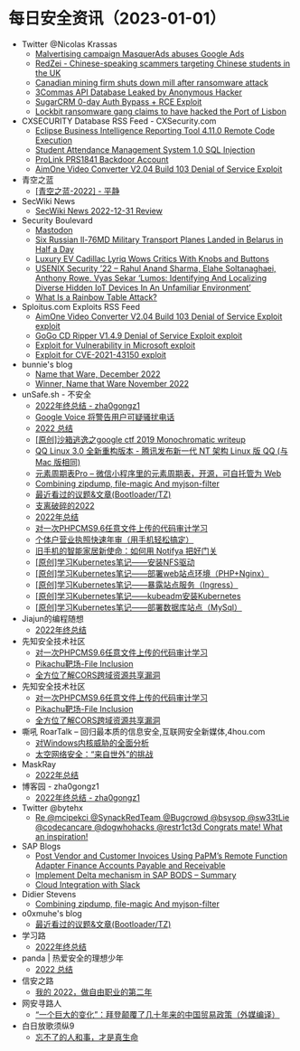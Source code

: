# 每日安全资讯（2023-01-01）

- Twitter @Nicolas Krassas
  - [Malvertising campaign MasquerAds abuses Google Ads](https://twitter.com/Dinosn/status/1609281257073950721)
  - [RedZei - Chinese-speaking scammers targeting Chinese students in the UK](https://twitter.com/Dinosn/status/1609086238912380935)
  - [Canadian mining firm shuts down mill after ransomware attack](https://twitter.com/Dinosn/status/1609086055826837504)
  - [3Commas API Database Leaked by Anonymous Hacker](https://twitter.com/Dinosn/status/1609085916387151872)
  - [SugarCRM 0-day Auth Bypass + RCE Exploit](https://twitter.com/Dinosn/status/1609085558927540224)
  - [Lockbit ransomware gang claims to have hacked the Port of Lisbon](https://twitter.com/Dinosn/status/1609085524299640838)
- CXSECURITY Database RSS Feed - CXSecurity.com
  - [Eclipse Business Intelligence Reporting Tool 4.11.0 Remote Code Execution](https://cxsecurity.com/issue/WLB-2022120053)
  - [Student Attendance Management System 1.0 SQL Injection](https://cxsecurity.com/issue/WLB-2022120052)
  - [ProLink PRS1841 Backdoor Account](https://cxsecurity.com/issue/WLB-2022120051)
  - [AimOne Video Converter V2.04 Build 103 Denial of Service Exploit](https://cxsecurity.com/issue/WLB-2022120050)
- 青空之蓝
  - [[青空之蓝-2022] - 平静](https://blog.ixk.me/post/my-2022-year-end-summary)
- SecWiki News
  - [SecWiki News 2022-12-31 Review](http://www.sec-wiki.com/?2022-12-31)
- Security Boulevard
  - [Mastodon](https://securityboulevard.com/2022/12/mastodon/)
  - [Six Russian Il-76MD Military Transport Planes Landed in Belarus in Half a Day](https://securityboulevard.com/2022/12/six-russian-il-76md-military-transport-planes-landed-in-belarus-in-half-a-day/)
  - [Luxury EV Cadillac Lyriq Wows Critics With Knobs and Buttons](https://securityboulevard.com/2022/12/luxury-ev-cadillac-lyriq-wows-critics-with-knobs-and-buttons/)
  - [USENIX Security ’22 – Rahul Anand Sharma, Elahe Soltanaghaei, Anthony Rowe, Vyas Sekar ‘Lumos: Identifying And Localizing Diverse Hidden IoT Devices In An Unfamiliar Environment’](https://securityboulevard.com/2022/12/usenix-security-22-rahul-anand-sharma-elahe-soltanaghaei-anthony-rowe-vyas-sekar-lumos-identifying-and-localizing-diverse-hidden-iot-devices-in-an-unfamiliar-environment/)
  - [What Is a Rainbow Table Attack?](https://securityboulevard.com/2022/12/what-is-a-rainbow-table-attack/)
- Sploitus.com Exploits RSS Feed
  - [AimOne Video Converter V2.04 Build 103 Denial of Service Exploit exploit](https://sploitus.com/exploit?id=1337DAY-ID-38132&utm_source=rss&utm_medium=rss)
  - [GoGo CD Ripper V1.4.9 Denial of Service Exploit exploit](https://sploitus.com/exploit?id=1337DAY-ID-38133&utm_source=rss&utm_medium=rss)
  - [Exploit for Vulnerability in Microsoft exploit](https://sploitus.com/exploit?id=6CFDB365-FEC6-5145-ABDB-CA9F048264E0&utm_source=rss&utm_medium=rss)
  - [Exploit for CVE-2021-43150 exploit](https://sploitus.com/exploit?id=A2665055-9ED0-5B35-B8A7-4C11C33B65EC&utm_source=rss&utm_medium=rss)
- bunnie's blog
  - [Name that Ware, December 2022](https://www.bunniestudios.com/blog/?p=6645)
  - [Winner, Name that Ware November 2022](https://www.bunniestudios.com/blog/?p=6643)
- unSafe.sh - 不安全
  - [2022年终总结 - zha0gongz1](https://buaq.net/go-143624.html)
  - [Google Voice 将警告用户可疑骚扰电话](https://buaq.net/go-143628.html)
  - [2022 总结](https://buaq.net/go-143594.html)
  - [[原创]沙箱逃逸之google ctf 2019 Monochromatic writeup](https://buaq.net/go-143596.html)
  - [QQ Linux 3.0 全新重构版本 - 腾讯发布新一代 NT 架构 Linux 版 QQ (与 Mac 版相同)](https://buaq.net/go-143620.html)
  - [元素周期表Pro – 微信小程序里的元素周期表，开源，可自托管为 Web](https://buaq.net/go-143563.html)
  - [Combining zipdump, file-magic And myjson-filter](https://buaq.net/go-143561.html)
  - [最近看过的议题&文章(Bootloader/TZ)](https://buaq.net/go-143582.html)
  - [支离破碎的2022](https://buaq.net/go-143564.html)
  - [2022年总结](https://buaq.net/go-143420.html)
  - [对一次PHPCMS9.6任意文件上传的代码审计学习](https://buaq.net/go-143630.html)
  - [个体户营业执照快速年审（用手机轻松搞定）](https://buaq.net/go-143555.html)
  - [旧手机的智能家居新使命：如何用 Notifya 把好门关](https://buaq.net/go-143559.html)
  - [[原创]学习Kubernetes笔记——安装NFS驱动](https://buaq.net/go-143568.html)
  - [[原创]学习Kubernetes笔记——部署web站点环境（PHP+Nginx）](https://buaq.net/go-143567.html)
  - [[原创]学习Kubernetes笔记——暴露站点服务（Ingress）](https://buaq.net/go-143565.html)
  - [[原创]学习Kubernetes笔记——kubeadm安装Kubernetes](https://buaq.net/go-143569.html)
  - [[原创]学习Kubernetes笔记——部署数据库站点（MySql）](https://buaq.net/go-143566.html)
- Jiajun的编程随想
  - [2022年终总结](https://jiajunhuang.com/articles/2022_12_31-hello_2023.md.html)
- 先知安全技术社区
  - [对一次PHPCMS9.6任意文件上传的代码审计学习](https://xz.aliyun.com/t/12003)
  - [Pikachu靶场-File Inclusion](https://xz.aliyun.com/t/12002)
  - [全方位了解CORS跨域资源共享漏洞](https://xz.aliyun.com/t/12001)
- 先知安全技术社区
  - [对一次PHPCMS9.6任意文件上传的代码审计学习](https://xz.aliyun.com/t/12003)
  - [Pikachu靶场-File Inclusion](https://xz.aliyun.com/t/12002)
  - [全方位了解CORS跨域资源共享漏洞](https://xz.aliyun.com/t/12001)
- 嘶吼 RoarTalk – 回归最本质的信息安全,互联网安全新媒体,4hou.com
  - [对Windows内核威胁的全面分析](https://www.4hou.com/posts/N1v2)
  - [太空网络安全：“来自世外”的挑战](https://www.4hou.com/posts/jJ3y)
- MaskRay
  - [2022年总结](https://maskray.me/blog/2022-12-31-summary)
- 博客园 - zha0gongz1
  - [2022年终总结 - zha0gongz1](https://www.cnblogs.com/H4ck3R-XiX/p/17017613.html)
- Twitter @bytehx
  - [Re @mcipekci @SynackRedTeam @Bugcrowd @bsysop @sw33tLie @codecancare @dogwhohacks @restr1ct3d Congrats mate! What an inspiration!](https://twitter.com/bytehx343/status/1609095380674949121)
- SAP Blogs
  - [Post Vendor and Customer Invoices Using PaPM’s Remote Function Adapter Finance Accounts Payable and Receivable](https://blogs.sap.com/2022/12/31/post-vendor-and-customer-invoices-using-papms-remote-function-adapter-finance-accounts-payable-and-receivable/)
  - [Implement Delta mechanism in SAP BODS – Summary](https://blogs.sap.com/2022/12/31/implement-delta-mechanism-in-sap-bods-summary/)
  - [Cloud Integration with Slack](https://blogs.sap.com/2022/12/31/cloud-integration-with-slack/)
- Didier Stevens
  - [Combining zipdump, file-magic And myjson-filter](https://blog.didierstevens.com/2022/12/31/combining-zipdump-file-magic-and-myjson-filter/)
- o0xmuhe's blog
  - [最近看过的议题&文章(Bootloader/TZ)](https://o0xmuhe.github.io/2022/12/31/%E6%9C%80%E8%BF%91%E7%9C%8B%E8%BF%87%E7%9A%84%E8%AE%AE%E9%A2%98-%E6%96%87%E7%AB%A0-Bootloader-TZ/)
- 学习路
  - [2022年终总结](https://4ra1n.love/post/2bOMvJTIS/)
- panda | 热爱安全的理想少年
  - [2022 总结](https://www.cnpanda.net/life/1226.html)
- 信安之路
  - [我的 2022，做自由职业的第二年](https://mp.weixin.qq.com/s?__biz=MzI5MDQ2NjExOQ==&mid=2247498344&idx=1&sn=6a57fa8f67fd1d36af7976cc6da98c07&chksm=ec1dca40db6a4356ad2b72a7bab25ac9535b2b86c7f6f7922f76ecc9ef3ec447a4a401429863&scene=58&subscene=0#rd)
- 网安寻路人
  - [“一个巨大的变化”：拜登颠覆了几十年来的中国贸易政策（外媒编译）](https://mp.weixin.qq.com/s?__biz=MzIxODM0NDU4MQ==&mid=2247497871&idx=1&sn=4764c3d829f600b46ef13fb7fa178b1b&chksm=97e94565a09ecc73263df2524ceb48cb2028a3edbfbdd461089d3ecb6ec6daf14d8fad6ad471&scene=58&subscene=0#rd)
- 白日放歌须纵9
  - [忘不了的人和事，才是真生命](https://mp.weixin.qq.com/s?__biz=MzIzNjAyODE0NQ==&mid=2247483931&idx=1&sn=cfd2112f1aae4ed538d6158911230142&chksm=e8df6b85dfa8e29334b9eefb98dac1377dd2bfdb3e07d55770624969e8ca4965b7afe94ddbc1&scene=58&subscene=0#rd)
